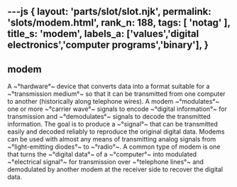 ---js
{
  layout: 'parts/slot/slot.njk',
  permalink: 'slots/modem.html',
  rank_n: 188,
  tags: [ 'notag' ],
  title_s: 'modem',
  labels_a: ['values','digital electronics','computer programs','binary'],
}
---
## modem

A ~°hardware°~ device that converts data into a format suitable for a ~°transmission medium°~ so that it can be transmitted from one computer to another (historically along telephone wires). A modem ~°modulates°~ one or more ~°carrier wave°~ signals to encode ~°digital information°~ for transmission and ~°demodulates°~ signals to decode the transmitted information. The goal is to produce a ~°signal°~ that can be transmitted easily and decoded reliably to reproduce the original digital data. Modems can be used with almost any means of transmitting analog signals from ~°light-emitting diodes°~ to ~°radio°~. A common type of modem is one that turns the ~°digital data°~ of a ~°computer°~ into modulated ~°electrical signal°~ for transmission over ~°telephone lines°~ and demodulated by another modem at the receiver side to recover the digital data.
